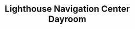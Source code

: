 ---
title: "Lighthouse Navigation Center Dayroom"
url: /bend/lighthouse-navigation-center-dayroom/
shop: Wohnwagen
---